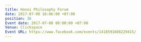 ```yaml
---
title: Hanoi Philosophy Forum
date: 2017-07-08 16:06:00 +07:00
position: 36
Event date: 2017-07-08 00:00:00 +07:00
Venue: Clickspace
Event URL: https://www.facebook.com/events/1418591688229415/
---
```


